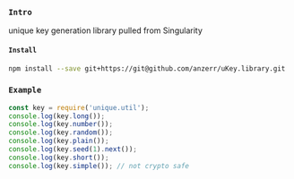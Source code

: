 
### `Intro`
unique key generation library pulled from Singularity

#### `Install`
``` bash
npm install --save git+https://git@github.com/anzerr/uKey.library.git
```

### `Example`

``` javascript
const key = require('unique.util');
console.log(key.long());
console.log(key.number());
console.log(key.random());
console.log(key.plain());
console.log(key.seed(1).next());
console.log(key.short());
console.log(key.simple()); // not crypto safe
```

